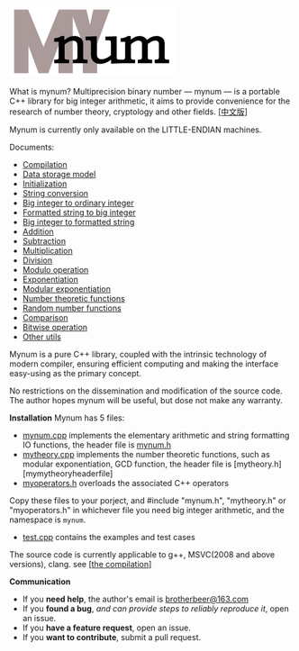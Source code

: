 ![logo](https://github.com/brotherbeer/mydocument/blob/master/mynum/mynum-logo.png?raw=true)

What is mynum? Multiprecision binary number — mynum — is a portable C++ library for big integer arithmetic, it aims to provide convenience for the research of number theory, cryptology and other fields. [\[中文版\]](https://github.com/brotherbeer/mydocument/blob/master/mynum/README-ch.md)

Mynum is currently only available on the LITTLE-ENDIAN machines.

Documents:

 * [Compilation](https://github.com/brotherbeer/mydocument/blob/master/mynum/compilation.md)
 * [Data storage model](https://github.com/brotherbeer/mydocument/blob/master/mynum/Storage.md)
 * [Initialization](https://github.com/brotherbeer/mydocument/blob/master/mynum/Initialization.md)
 * [String conversion](https://github.com/brotherbeer/mydocument/blob/master/mynum/String-conversion.md)
 * [Big integer to ordinary integer](https://github.com/brotherbeer/mydocument/blob/master/mynum/To-basic-integer.md)
 * [Formatted string to big integer](https://github.com/brotherbeer/mydocument/blob/master/mynum/Formatted-input.md)
 * [Big integer to formatted string](https://github.com/brotherbeer/mydocument/blob/master/mynum/Formatted-output.md)
 * [Addition](https://github.com/brotherbeer/mydocument/blob/master/mynum/Addition.md)
 * [Subtraction](https://github.com/brotherbeer/mydocument/blob/master/mynum/Subtraction.md)
 * [Multiplication](https://github.com/brotherbeer/mydocument/blob/master/mynum/Multiplication.md)
 * [Division](https://github.com/brotherbeer/mydocument/blob/master/mynum/Division.md)
 * [Modulo operation](https://github.com/brotherbeer/mydocument/blob/master/mynum/Modulo-operation.md)
 * [Exponentiation](https://github.com/brotherbeer/mydocument/blob/master/mynum/Exponentiation.md)
 * [Modular exponentiation](https://github.com/brotherbeer/mydocument/blob/master/mynum/Modular-exponentiation.md)
 * [Number theoretic functions](https://github.com/brotherbeer/mydocument/blob/master/mynum/Number-theory.md)
 * [Random number functions](https://github.com/brotherbeer/mydocument/blob/master/mynum/Random-number.md)
 * [Comparison](https://github.com/brotherbeer/mydocument/blob/master/mynum/Comparison.md)
 * [Bitwise operation](https://github.com/brotherbeer/mydocument/blob/master/mynum/Bitwise-operation.md)
 * [Other utils](https://github.com/brotherbeer/mydocument/blob/master/mynum/Other-utils.md)

Mynum is a pure C++ library, coupled with the intrinsic technology of modern compiler, ensuring efficient computing and making the interface easy-using as the primary concept.

No restrictions on the dissemination and modification of the source code. The author hopes mynum will be useful, but dose not make any warranty.

[mynumheaderfile]: https://github.com/brotherbeer/mynum/blob/master/mynum.h
[mynumcppfile]: https://github.com/brotherbeer/mynum/blob/master/mynum.cpp
[mytheoryheaderfile]: https://github.com/brotherbeer/mynum/blob/master/mytheory.h
[mytheorycppfile]: https://github.com/brotherbeer/mynum/blob/master/mytheory.cpp
[myoperatorheaderfile]: https://github.com/brotherbeer/mynum/blob/master/myoperators.h
[testcppfile]: https://github.com/brotherbeer/mynum/blob/master/test.cpp

**Installation**
Mynum has 5 files:

 * [mynum.cpp][mynumcppfile] implements the elementary arithmetic and string formatting IO functions, the header file is [mynum.h][mynumheaderfile] 
 * [mytheory.cpp][mytheoryheaderfile] implements the number theoretic functions, such as modular exponentiation, GCD function, the header file is [mytheory.h][mymytheoryheaderfile] 
 * [myoperators.h][myoperatorheaderfile] overloads the associated C++ operators

Copy these files to your porject, and #include "mynum.h", "mytheory.h" or "myoperators.h" in whichever file you need big integer arithmetic, and the namespace is `mynum`.

 * [test.cpp][testcppfile] contains the examples and test cases

The source code is currently applicable to g++, MSVC(2008 and above versions), clang. see [\[the compilation\]](https://github.com/brotherbeer/mydocument/blob/master/mynum/compilation.md)

**Communication**

 * If you **need help**, the author's email is <brotherbeer@163.com>
 * If you **found a bug**, *and can provide steps to reliably reproduce it*, open an issue.
 * If you **have a feature request**, open an issue.
 * If you **want to contribute**, submit a pull request.
